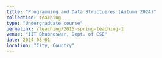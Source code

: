 ```yaml
---
title: "Programming and Data Structueres (Autumn 2024)"
collection: teaching
type: "Undergraduate course"
permalink: /teaching/2015-spring-teaching-1
venue: "IIT Bhubneswar, Dept. of CSE"
date: 2024-08-01
location: "City, Country"
---
```


<!--This is a description of a teaching experience. You can use markdown like any other post.

Heading 1
======

Heading 2
======

Heading 3
======
-->
